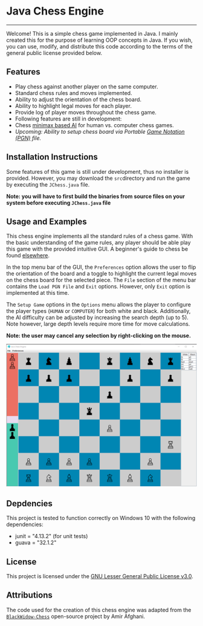 # Java Chess Engine

---

Welcome! This is a simple chess game implemented in Java. I mainly created 
this for the purpose of learning OOP concepts in Java. If you wish, you can use, modify, and distribute this code according to the terms of the general public license provided below.

## Features

- Play chess against another player on the same computer.
- Standard chess rules and moves implemented.
- Ability to adjust the orientation of the chess board.
- Ability to highlight legal moves for each player.
- Provide log of player moves throughout the chess game.  
- Following features are still in development:
- Chess [minimax based AI](https://en.wikipedia.org/wiki/Minimax) for human vs. computer chess games.
- *Upcoming: Ability to setup chess board via Portable [Game Notation (PGN)](https://en.wikipedia.org/wiki/Portable_Game_Notation) file.*

## Installation Instructions

Some features of this game is still under development, thus no installer is provided. However, you may download the `src`directory and run
the game by executing the `JChess.java` file.

**Note: you will have to first build the binaries from source files on your system before executing `JChess.java` file**

## Usage and Examples

This chess engine implements all the standard rules of a chess game. With the basic understanding of the game rules, any player should be able play this game with the provided intuitive GUI. A beginner's guide to chess be found [elsewhere](https://www.chess.com/learn-how-to-play-chess).

In the top menu bar of the GUI, the `Preferences` option allows the user to flip the orientation of the board and a toggle to highlight the current legal moves on the chess board for the selected piece.
The `File` section of the menu bar contains the `Load PGN File` and `Exit` options. However, only `Exit` option is implemented at this time.

The `Setup Game` options in the `Options` menu allows the player to configure the player types (`HUMAN` or `COMPUTER`) for both white and black. Additionally, the AI difficulty can be adjusted by increasing the search depth (up to 5). Note however, large depth levels require more time for move calculations.

**Note: the user may cancel any selection by right-clicking on the mouse.**

![This is the main gui of the chess engine](./readme_assets/chess_engine_gui.png "Main GUI")

## Depdencies

This project is tested to function correctly on Windows 10 with the following dependencies:

- junit = "4.13.2" (for unit tests)
- guava = "32.1.2"

## License

This project is licensed under the [GNU Lesser General Public License v3.0](https://www.gnu.org/licenses/lgpl-3.0.en.html#license-text).

## Attributions

The code used for the creation of this chess engine was adapted from the [`BlackWidow-Chess`](https://github.com/amir650/BlackWidow-Chess/tree/master) open-source project by Amir Afghani.

